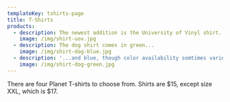 ```yaml
---
templateKey: tshirts-page
title: T-Shirts
products:
  - description: The newest addition is the University of Vinyl shirt.
    image: /img/shirt-uov.jpg
  - description: The dog shirt comes in green...
    image: /img/shirt-dog-blue.jpg
  - description: '...and blue, though color availability somtimes varies with size.'
    image: /img/shirt-dog-green.jpg
---
```

There are four Planet T-shirts to choose from. Shirts are $15, except size XXL, which is $17.

